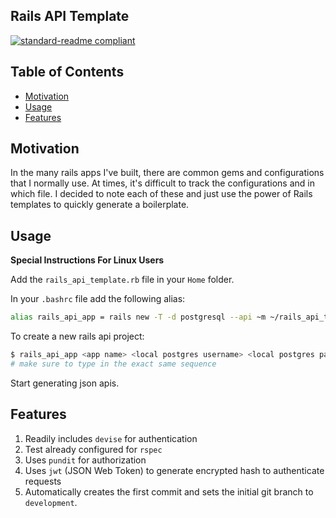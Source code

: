 ## Rails API Template

[![standard-readme compliant](https://img.shields.io/badge/standard--readme-OK-green.svg?style=flat-square)](https://github.com/RichardLitt/standard-readme)

## Table of Contents

- [Motivation](#motivation)
- [Usage](#usage)
- [Features](#features)

## Motivation

In the many rails apps I've built, there are common gems and configurations that I normally use. At times, it's difficult to track the configurations and in which file. I decided to note each of these and just use the power of Rails templates to quickly generate a boilerplate.

## Usage

**Special Instructions For Linux Users**

Add the `rails_api_template.rb` file in your `Home` folder.

In your `.bashrc` file add the following alias:

```bash
alias rails_api_app = rails new -T -d postgresql --api ~m ~/rails_api_template.rb
```

To create a new rails api project:

```bash
$ rails_api_app <app name> <local postgres username> <local postgres password>
# make sure to type in the exact same sequence
```

Start generating json apis.

## Features

1. Readily includes `devise` for authentication
2. Test already configured for `rspec`
3. Uses `pundit` for authorization
4. Uses `jwt` (JSON Web Token) to generate encrypted hash to authenticate requests
5. Automatically creates the first commit and sets the initial git branch to `development`.
